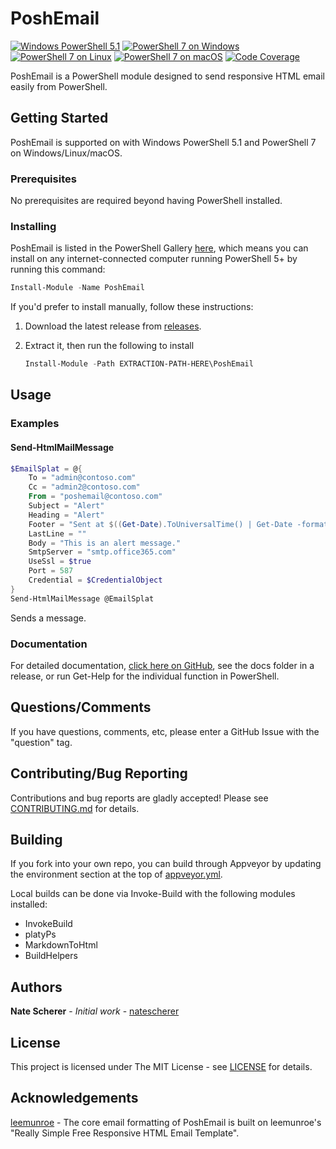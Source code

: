 # PoshEmail

[![Windows PowerShell 5.1](https://gist.github.com/natescherer/a2b45064937a7332c60c6cbbdadd61db/raw/b0a47e1106a808c4c90ac872d00acf6600819564/PoshEmail_TestResults_Windows_powershell.md_badge.svg)](https://gist.github.com/natescherer/a2b45064937a7332c60c6cbbdadd61db) [![PowerShell 7 on Windows](https://gist.github.com/natescherer/797ca586d176e0af436182c772e35c24/raw/4602f1d3e83979875f7be256f4d71d8a9bddb909/PoshEmail_TestResults_Windows_pwsh.md_badge.svg)](https://gist.github.com/natescherer/797ca586d176e0af436182c772e35c24) [![PowerShell 7 on Linux](https://gist.github.com/natescherer/3322138e20633eedefb88c22bc27346a/raw/faa3032c6c78202defaec43b1c183a98b769a86a/PoshEmail_TestResults_Linux_pwsh.md_badge.svg)](https://gist.github.com/natescherer/3322138e20633eedefb88c22bc27346a) [![PowerShell 7 on macOS](https://gist.github.com/natescherer/0776b2b971957aa9ef92363e77c470c8/raw/9f4160ffc57f43f714c3188624a75433854c5df6/PoshEmail_TestResults_macOS_pwsh.md_badge.svg)](https://gist.github.com/natescherer/0776b2b971957aa9ef92363e77c470c8) [![Code Coverage](https://gist.github.com/natescherer/797ca586d176e0af436182c772e35c24/raw/04ecd27a7b150e87015cbd1523d19cd318538a35/PoshEmail_TestResults_Windows_pwsh_Coverage_badge.svg)](https://gist.github.com/natescherer/797ca586d176e0af436182c772e35c24)

PoshEmail is a PowerShell module designed to send responsive HTML email easily from PowerShell.

## Getting Started

PoshEmail is supported on with Windows PowerShell 5.1 and PowerShell 7 on Windows/Linux/macOS.

### Prerequisites

No prerequisites are required beyond having PowerShell installed.

### Installing

PoshEmail is listed in the PowerShell Gallery [here](https://www.powershellgallery.com/packages/PoshEmail), which means you can install on any internet-connected computer running PowerShell 5+ by running this command:

```PowerShell
Install-Module -Name PoshEmail
```

If you'd prefer to install manually, follow these instructions:

1. Download the latest release from [releases](../../releases).
1. Extract it, then run the following to install

    ```PowerShell
    Install-Module -Path EXTRACTION-PATH-HERE\PoshEmail
    ```

## Usage

### Examples

#### Send-HtmlMailMessage

```PowerShell
$EmailSplat = @{
    To = "admin@contoso.com"
    Cc = "admin2@contoso.com"
    From = "poshemail@contoso.com"
    Subject = "Alert"
    Heading = "Alert"
    Footer = "Sent at $((Get-Date).ToUniversalTime() | Get-Date -format s) UTC"
    LastLine = ""
    Body = "This is an alert message."
    SmtpServer = "smtp.office365.com" 
    UseSsl = $true
    Port = 587
    Credential = $CredentialObject
}
Send-HtmlMailMessage @EmailSplat
```

Sends a message.

### Documentation

For detailed documentation, [click here on GitHub](docs), see the docs folder in a release, or run Get-Help for the individual function in PowerShell.

## Questions/Comments

If you have questions, comments, etc, please enter a GitHub Issue with the "question" tag.

## Contributing/Bug Reporting

Contributions and bug reports are gladly accepted! Please see [CONTRIBUTING.md](CONTRIBUTING.md) for details.

## Building

If you fork into your own repo, you can build through Appveyor by updating the environment section at the top of [appveyor.yml](appveyor.yml).

Local builds can be done via Invoke-Build with the following modules installed:

- InvokeBuild
- platyPs
- MarkdownToHtml
- BuildHelpers

## Authors

**Nate Scherer** - *Initial work* - [natescherer](https://github.com/natescherer)

## License

This project is licensed under The MIT License - see [LICENSE](LICENSE) for details.

## Acknowledgements

[leemunroe](https://github.com/leemunroe/responsive-html-email-template) - The core email formatting of PoshEmail is built on leemunroe's "Really Simple Free Responsive HTML Email Template".
